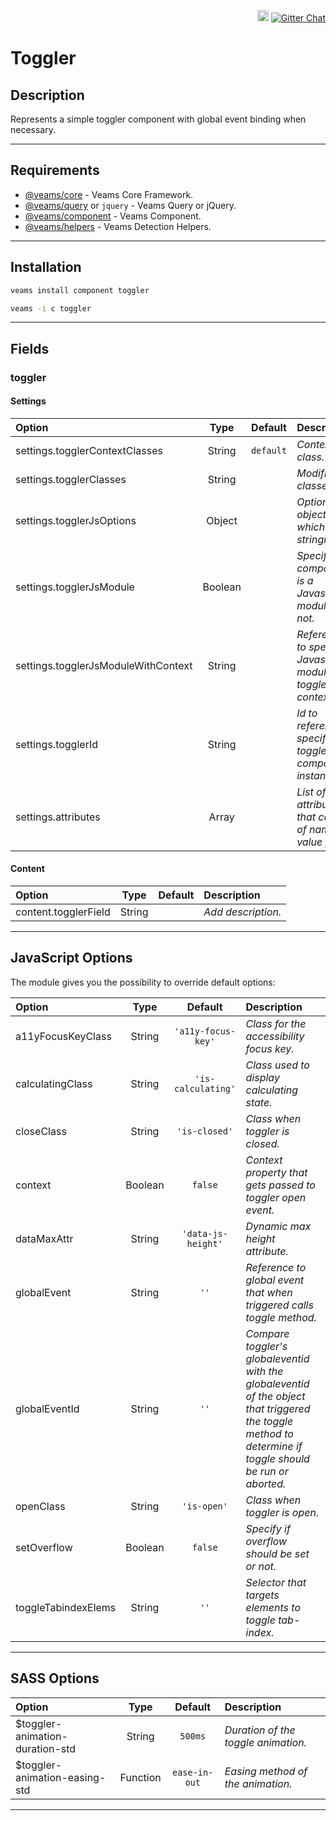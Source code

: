 <p align="right">
    <a href="https://badge.fury.io/js/@veams/component-toggler"><img src="https://badge.fury.io/js/@veams/component-toggler.svg" alt="npm version" height="18"></a>
    <a href="https://gitter.im/Sebastian-Fitzner/Veams?utm_source=badge&utm_medium=badge&utm_campaign=pr-badge"><img src="https://badges.gitter.im/Sebastian-Fitzner/Veams.svg" alt="Gitter Chat" /></a>
</p>

# Toggler

## Description

Represents a simple toggler component with global event binding when necessary.

-----------

## Requirements

- [@veams/core](https://github.com/Veams/core) - Veams Core Framework.
- [@veams/query](https://github.com/Veams/query) or `jquery` - Veams Query or jQuery.
- [@veams/component](https://github.com/Veams/component) - Veams Component.
- [@veams/helpers](https://github.com/Veams/helpers) - Veams Detection Helpers.

-----------

## Installation

``` bash 
veams install component toggler
``` 

``` bash 
veams -i c toggler
```

-------------

## Fields

### toggler

#### Settings

| Option | Type | Default | Description |
|:--- |:---:|:---:|:--- |
| settings.togglerContextClasses | String | `default` | _Context class._ |
| settings.togglerClasses | String | | _Modifier classes._ |
| settings.togglerJsOptions | Object | | _Options object which gets stringified._ |
| settings.togglerJsModule | Boolean | | _Specify if component is a Javascript module or not._ |
| settings.togglerJsModuleWithContext | String | | _Reference to specific Javascript module toggler context._ |
| settings.togglerId | String | | _Id to reference specific toggler component instance._ |
| settings.attributes | Array | | _List of attributes that consist of name value pairs._ |

#### Content

| Option | Type | Default | Description |
|:--- |:---:|:---:|:--- |
| content.togglerField | String | | _Add description._ |

-------------

## JavaScript Options

The module gives you the possibility to override default options:

| Option | Type | Default | Description |
|:--- |:---:|:---:|:--- |
| a11yFocusKeyClass | String | `'a11y-focus-key'` | _Class for the accessibility focus key._ |
| calculatingClass | String | `'is-calculating'` | _Class used to display calculating state._ |
| closeClass | String | `'is-closed'` | _Class when toggler is closed._ |
| context | Boolean | `false` | _Context property that gets passed to toggler open event._ |
| dataMaxAttr | String | `'data-js-height'` | _Dynamic max height attribute._ |
| globalEvent | String | `''` | _Reference to global event that when triggered calls toggle method._ |
| globalEventId | String | `''` | _Compare toggler's globaleventid with the globaleventid of the object that triggered the toggle method to determine if toggle should be run or aborted._ |
| openClass | String | `'is-open'` | _Class when toggler is open._ |
| setOverflow | Boolean | `false` | _Specify if overflow should be set or not._ |
| toggleTabindexElems | String | `''` | _Selector that targets elements to toggle tab-index._ |

-------------

## SASS Options

| Option | Type | Default | Description |
|:--- |:---:|:---:|:--- |
| $toggler-animation-duration-std | String | `500ms` | _Duration of the toggle animation._ |
| $toggler-animation-easing-std | Function | `ease-in-out` | _Easing method of the animation._ |

-------------